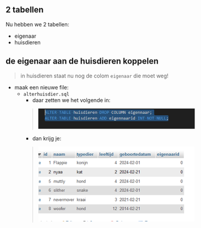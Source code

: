 ## 2 tabellen

Nu hebben we 2 tabellen:
- eigenaar
- huisdieren

## de eigenaar aan de huisdieren koppelen

> in huisdieren staat nu nog de colom `eigenaar` 
> die moet weg!

- maak een nieuwe file:
    - `alterhuisdier.sql`
        - daar zetten we het volgende in:
        > ![](img/alter.PNG)
        - dan krijg je:
        > ![](img/alterresult.PNG)

